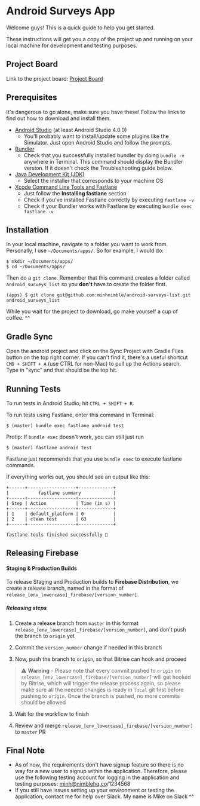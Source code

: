 # Android Surveys App

Welcome guys! This is a quick guide to help you get started.

These instructions will get you a copy of the project up and running on your local machine for development and testing purposes.

## Project Board
Link to the project board: [Project Board](https://github.com/minhnimble/android-surveys-list/projects/1)

## Prerequisites

It's dangerous to go alone, make sure you have these! Follow the links to find out how to download and install them.

* [Android Studio](https://developer.android.com/studio) (at least Android Studio 4.0.0)
    * You'll probably want to install/update some plugins like the Simulator. Just open Android Studio and follow the prompts.
* [Bundler](https://help.dreamhost.com/hc/en-us/articles/115001070131-Using-Bundler-to-install-Ruby-gems)
    * Check that you successfully installed bundler by doing `bundle -v` anywhere in Terminal. This command should display the Bundler version. If it doesn't check the Troubleshooting guide below.
* [Java Development Kit (JDK)](https://www.oracle.com/java/technologies/javase-jdk15-downloads.html)
    * Select the installer that corresponds to your machine OS
* [Xcode Command Line Tools and Fastlane](https://docs.fastlane.tools/getting-started/android/setup/)
    * Just follow the **Installing fastlane** section
    * Check if you've installed Fastlane correctly by executing `fastlane -v`
    * Check if your Bundler works with Fastlane by executing `bundle exec fastlane -v`

## Installation

In your local machine, navigate to a folder you want to work from. Personally, I use `~/Documents/apps/`. So for example, I would do:

```
$ mkdir ~/Documents/apps/
$ cd ~/Documents/apps/
```

Then do a `git clone`. Remember that this command creates a folder called `android_surveys_list` so you **don't** have to create the folder first.

```
(apps) $ git clone git@github.com:minhnimble/android-surveys-list.git android_surveys_list
```

While you wait for the project to download, go make yourself a cup of coffee. ^^

## Gradle Sync

Open the android project and click on the Sync Project with Gradle Files button on the top right corner. If you can't find it, there's a useful shortcut `CMD + SHIFT + A` (use CTRL for non-Mac) to pull up the Actions search. Type in "sync" and that should be the top hit.

## Running Tests

To run tests in Android Studio, hit `CTRL + SHIFT + R`.

To run tests using Fastlane, enter this command in Terminal:

```
$ (master) bundle exec fastlane android test
```

Protip: If `bundle exec` doesn't work, you can still just run
```
$ (master) fastlane android test
```

Fastlane just recommends that you use `bundle exec` to execute fastlane commands.

If everything works out, you should see an output like this:
```
+------+------------------+-------------+
|           fastlane summary            |
+------+------------------+-------------+
| Step | Action           | Time (in s) |
+------+------------------+-------------+
| 1    | default_platform | 0           |
| 2    | clean test       | 63          |
+------+------------------+-------------+

fastlane.tools finished successfully 🎉
```

## Releasing Firebase

#### Staging & Production Builds ####

To release Staging and Production builds to **Firebase Distribution**, we create a release branch, named in the format of `release_[env_lowercase]_firebase/[version_number]`.

##### Releasing steps #####

1. Create a release branch from `master` in this format `release_[env_lowercase]_firebase/[version_number]`, and don't push the branch to `origin` yet

2. Commit the `version_number` change if needed in this branch

2. Now, push the branch to `origin`, so that Bitrise can hook and proceed
> ⚠️ **Warning** - Please note that every commit pushed to `origin` on `release_[env_lowercase]_firebase/[version_number]` will get hooked by Bitrise, which will trigger the release process again, so please make sure all the needed changes is ready in `local` git first before pushing to `origin`. Once the branch is pushed, no more commits should be allowed

3. Wait for the workflow to finish

4. Review and merge `release_[env_lowercase]_firebase/[version_number]` to `master` PR

## Final Note
* As of now, the requirements don't have signup feature so there is no way for a new user to signup within the application. Therefore, please use the following testing account for logging in the application and testing purposes: minh@nimblehq.co/1234568 
* If you still have issues setting up your environment or testing the application, contact me for help over Slack. My name is Mike on Slack ^^
